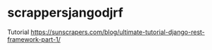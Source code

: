 # scrappersjangodjrf
Tutorial https://sunscrapers.com/blog/ultimate-tutorial-django-rest-framework-part-1/
